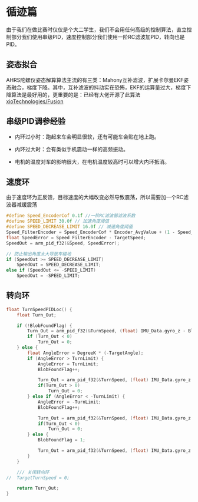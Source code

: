# 循迹篇

由于我们在做比赛时仅仅是个大二学生，我们不会用任何高级的控制算法，直立控制部分我们使用串级PID，速度控制部分我们使用一阶RC滤波加PID，转向也是PID。

## 姿态拟合

AHRS陀螺仪姿态解算算法主流的有三类：Mahony互补滤波，扩展卡尔曼EKF姿态融合，梯度下降。其中，互补滤波的抖动实在恐怖，EKF的运算量过大，梯度下降算法是最好用的，更重要的是：已经有大佬开源了此算法[xioTechnologies/Fusion](https://github.com/xioTechnologies/Fusion)

## 串级PID调参经验

- 内环过小时：跑起来车会明显很软，还有可能车会贴在地上跑。

- 内环过大时：会有类似手机震动一样的高频振动。

- 电机的温度对车的影响很大，在电机温度较高时可以增大内环抵消。

## 速度环

由于速度环为正反馈，目标速度的大幅改变必然导致震荡，所以需要加一个RC滤波器减缓震荡

``` c
#define Speed_EncoderCof 0.1f //一阶RC滤波器滤波系数
#define SPEED_LIMIT 30.0f // 加速角度阈值
#define SPEED_DECREASE_LIMIT 16.0f // 减速角度阈值
Speed_FilterEncoder = Speed_EncoderCof * Encoder_AvgValue + (1 - Speed_EncoderCof) * Speed_FilterEncoder;
float SpeedError = Speed_FilterEncoder - TargetSpeed;
SpeedOut = arm_pid_f32(&Speed, SpeedError);

// 防止输出角度太大导致车碰地
if (SpeedOut >= SPEED_DECREASE_LIMIT)
	SpeedOut = SPEED_DECREASE_LIMIT;
else if (SpeedOut <= -SPEED_LIMIT)
	SpeedOut = -SPEED_LIMIT;
```

## 转向环

``` c
float TurnSpeedPIDLoc() {
	float Turn_Out;

	if (!BlobFoundFlag) {
		Turn_Out = arm_pid_f32(&TurnSpeed, (float) IMU_Data.gyro_z - BlobNotFoundTurn);
		if (Turn_Out < 0)
			Turn_Out = 0;
	} else {
		float AngleError = DegreeK * (-TargetAngle);
		if (AngleError > TurnLimit) {
			AngleError = TurnLimit;
			BlobFoundFlag++;

			Turn_Out = arm_pid_f32(&TurnSpeed, (float) IMU_Data.gyro_z - AngleError);
			if(Turn_Out > 0)
				Turn_Out = 0;
		} else if (AngleError < -TurnLimit) {
			AngleError = -TurnLimit;
			BlobFoundFlag++;

			Turn_Out = arm_pid_f32(&TurnSpeed, (float) IMU_Data.gyro_z - AngleError);
			if(Turn_Out < 0)
				Turn_Out = 0;
		} else {
			BlobFoundFlag = 1;

			Turn_Out = arm_pid_f32(&TurnSpeed, (float) IMU_Data.gyro_z - AngleError);
		}
	}

	/// 关闭转向环
//	TargetTurnSpeed = 0;

	return Turn_Out;
}
```


